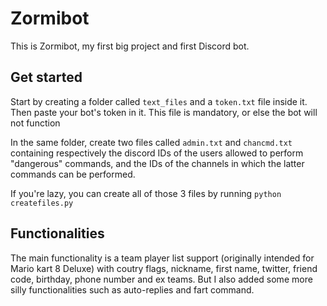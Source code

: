 # Zormibot
This is Zormibot, my first big project and first Discord bot.

## Get started
Start by creating a folder called `text_files` and a `token.txt` file inside it. Then paste your bot's token in it. This file is mandatory, or else the bot will not function

In the same folder, create two files called `admin.txt` and `chancmd.txt` containing respectively the discord IDs of the users allowed to perform "dangerous" commands, and the IDs of the channels in which the latter commands can be performed.

If you're lazy, you can create all of those 3 files by running `python createfiles.py`

## Functionalities
The main functionality is a team player list support (originally intended for Mario kart 8 Deluxe) with coutry flags, nickname, first name, twitter, friend code, birthday, phone number and ex teams.
But I also added some more silly functionalities such as auto-replies and fart command.